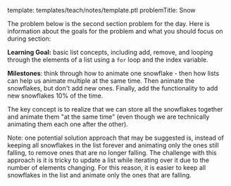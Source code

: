 template: templates/teach/notes/template.ptl
problemTitle: Snow

The problem below is the second section problem for the day.  Here is information about the goals for the problem and what you should focus on during section:

**Learning Goal:** basic list concepts, including add, remove, and looping through the elements of a list using a `for` loop and the index variable.

**Milestones**: think through how to animate one snowflake - then how lists can help us animate multiple at the same time.  Then animate the snowflakes, but don't add new ones.  Finally, add the functionality to add new snowflakes 10% of the time.

The key concept is to realize that we can store all the snowflakes together and animate them "at the same time" (even though we are technically animating them each one after the other).

Note: one potential solution approach that may be suggested is, instead of keeping all snowflakes in the list forever and animating only the ones still falling, to remove ones that are no longer falling.  The challenge with this approach is it is tricky to update a list while iterating over it due to the number of elements changing.  For this reason, it is easier to keep all snowflakes in the list and animate only the ones that are falling.